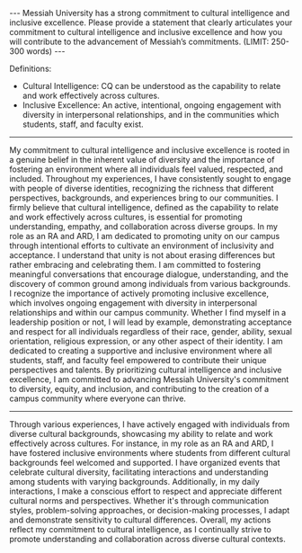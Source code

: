 --- Messiah University has a strong commitment to cultural intelligence and inclusive excellence. Please provide a statement that clearly articulates your commitment to cultural intelligence and inclusive excellence and how you will contribute to the advancement of Messiah’s commitments. (LIMIT: 250-300 words) ---

Definitions: 
- Cultural Intelligence: CQ can be understood as the capability to relate and work effectively across cultures. 
- Inclusive Excellence: An active, intentional, ongoing engagement with diversity in interpersonal relationships, and in the communities which students, staff, and faculty exist.

---

My commitment to cultural intelligence and inclusive excellence is rooted in a genuine belief in the inherent value of diversity and the importance of fostering an environment where all individuals feel valued, respected, and included. Throughout my experiences, I have consistently sought to engage with people of diverse identities, recognizing the richness that different perspectives, backgrounds, and experiences bring to our communities. I firmly believe that cultural intelligence, defined as the capability to relate and work effectively across cultures, is essential for promoting understanding, empathy, and collaboration across diverse groups. In my role as an RA and ARD,  I am dedicated to promoting unity on our campus through intentional efforts to cultivate an environment of inclusivity and acceptance. I understand that unity is not about erasing differences but rather embracing and celebrating them. I am committed to fostering meaningful conversations that encourage dialogue, understanding, and the discovery of common ground among individuals from various backgrounds. I recognize the importance of actively promoting inclusive excellence, which involves ongoing engagement with diversity in interpersonal relationships and within our campus community. Whether I find myself in a leadership position or not, I will lead by example, demonstrating acceptance and respect for all individuals regardless of their race, gender, ability, sexual orientation, religious expression, or any other aspect of their identity. I am dedicated to creating a supportive and inclusive environment where all students, staff, and faculty feel empowered to contribute their unique perspectives and talents. By prioritizing cultural intelligence and inclusive excellence, I am committed to advancing Messiah University's commitment to diversity, equity, and inclusion, and contributing to the creation of a campus community where everyone can thrive.


---

Through various experiences, I have actively engaged with individuals from diverse cultural backgrounds, showcasing my ability to relate and work effectively across cultures. For instance, in my role as an RA and ARD, I have fostered inclusive environments where students from different cultural backgrounds feel welcomed and supported. I have organized events that celebrate cultural diversity, facilitating interactions and understanding among students with varying backgrounds. Additionally, in my daily interactions, I make a conscious effort to respect and appreciate different cultural norms and perspectives. Whether it's through communication styles, problem-solving approaches, or decision-making processes, I adapt and demonstrate sensitivity to cultural differences. Overall, my actions reflect my commitment to cultural intelligence, as I continually strive to promote understanding and collaboration across diverse cultural contexts.